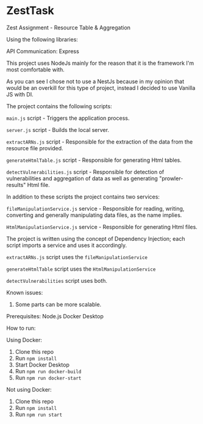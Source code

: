 # ZestTask

Zest Assignment - Resource Table & Aggregation

Using the following libraries:

API Communication: Express

This project uses NodeJs mainly for the reason that it is the framework I'm most comfortable with.

As you can see I chose not to use a NestJs because in my opinion that would be an overkill for this type of project, instead I decided to use Vanilla JS with DI.

The project contains the following scripts:

`main.js` script - Triggers the application process.

`server.js` script - Builds the local server.

`extractARNs.js` script - Responsible for the extraction of the data from the resource file provided.

`generateHtmlTable.js` script - Responsible for generating Html tables.

`detectVulnerabilities.js` script - Responsible for detection of vulnerabilities and aggregation of data as well as generating "prowler-results" Html file.

In addition to these scripts the project contains two services:

`fileManipulationService.js` service - Responsible for reading, writing, converting and generally manipulating data files, as the name implies.

`HtmlManipulationService.js` service - Responsible for generating Html files.

The project is written using the concept of Dependency Injection; each script imports a service and uses it accordingly.

`extractARNs.js` script uses the `fileManipulationService`

`generateHtmlTable` script uses the `HtmlManipulationService`

`detectVulnerabilities` script uses both.

Known issues:

1. Some parts can be more scalable.

Prerequisites:
Node.js
Docker Desktop

How to run:

Using Docker:

1. Clone this repo
2. Run `npm install`
3. Start Docker Desktop
4. Run `npm run docker-build`
5. Run `npm run docker-start`

Not using Docker:

1. Clone this repo
2. Run `npm install`
3. Run `npm run start`
